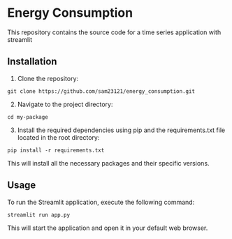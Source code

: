 # Energy Consumption

This repository contains the source code for a time series application with streamlit

## Installation

1. Clone the repository:

```
git clone https://github.com/sam23121/energy_consumption.git
```
2. Navigate to the project directory:
```
cd my-package
```
3. Install the required dependencies using pip and the requirements.txt file located in the root directory:
```
pip install -r requirements.txt
```

This will install all the necessary packages and their specific versions.

## Usage
To run the Streamlit application, execute the following command:
```
streamlit run app.py
```
This will start the application and open it in your default web browser.